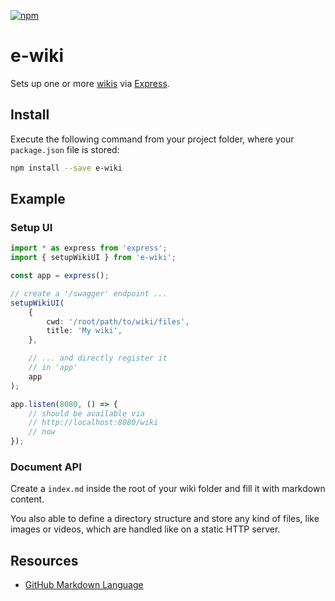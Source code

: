 [![npm](https://img.shields.io/npm/v/swagger-jsdoc-express.svg)](https://www.npmjs.com/package/swagger-jsdoc-express)

# e-wiki

Sets up one or more [wikis](https://github.com/showdownjs/showdown) via [Express](https://expressjs.com/).

## Install

Execute the following command from your project folder, where your `package.json` file is stored:

```bash
npm install --save e-wiki
```

## Example

### Setup UI

```typescript
import * as express from 'express';
import { setupWikiUI } from 'e-wiki';

const app = express();

// create a '/swagger' endpoint ...
setupWikiUI(
    {
        cwd: '/root/path/to/wiki/files',
        title: 'My wiki',
    },

    // ... and directly register it
    // in 'app'
    app
);

app.listen(8080, () => {
    // should be available via
    // http://localhost:8080/wiki
    // now
});
```

### Document API

Create a `index.md` inside the root of your wiki folder and fill it with markdown content.

You also able to define a directory structure and store any kind of files, like images or videos, which are handled like on a static HTTP server.

## Resources

* [GitHub Markdown Language](https://guides.github.com/features/mastering-markdown/)

